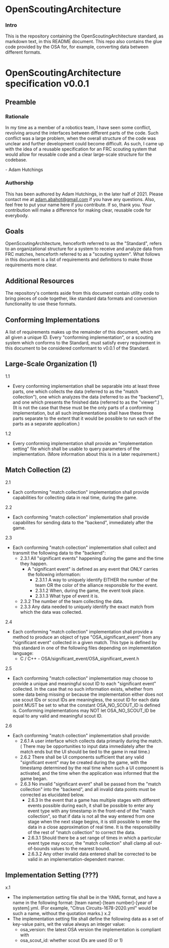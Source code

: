 # OpenScoutingArchitecture


### Intro


This is the repository containing the OpenScoutingArchitecture standard, as
markdown text, in this README document. This repo also contains the glue code
provided by the OSA for, for example, converting data between different formats.


# OpenScoutingArchitecture specification v0.0.1


## Preamble


### Rationale

In my time as a member of a robotics team, I have seen some conflict, revolving
around the interfaces between different parts of the code. Such conflict was a
large problem, when the overall structure of the code was unclear and further
development could become difficult. As such, I came up with the idea of a
reusable specification for an FRC scouting system that would allow for reusable
code and a clear large-scale structure for the codebase.


\- Adam Hutchings


### Authorship


This has been authored by Adam Hutchings, in the later half of 2021. Please
contact me at adam.abahot@gmail.com if you have any questions. Also, feel free
to put your name here if you contribute. If so, thank you. Your contribution
will make a difference for making clear, reusable code for everybody.


## Goals


OpenScoutingArchitecture, henceforth referred to as the "Standard", refers to an
organizational structure for a system to receive and analyze data from FRC
matches, henceforth referred to as a "scouting system". What follows in this
document is a list of requirements and definitions to make those requirements
more clear.


## Additional Resources
The repository's contents aside from this document contain utility code to bring
pieces of code together, like standard data formats and conversion functionality
to use these formats.


## Conforming Implementations


A list of requirements makes up the remainder of this document, which are all
given a unique ID. Every "conforming implementation", or a scouting system which
conforms to the Standard, must satisfy every requirement in this document to be
considered conformant to v0.0.1 of the Standard.


## Large-Scale Organization (1)


1.1

- Every conforming implementation shall be separable into at least three parts,
one which collects the data (referred to as the "match collection"), one which
analyzes the data (referred to as the "backend"), and one which presents the
finished data (referred to as the "viewer".) (It is not the case that these must
be the only parts of a conforming implementation, but all such implementations
shall have these three parts separate to the extent that it would be possible
to run each of the parts as a separate application.)

1.2

- Every conforming implementation shall provide an "implementation setting" file
which shall be usable to query parameters of the implementation. (More
information about this is in a later requirement.)


## Match Collection (2)


2.1

- Each conforming "match collection" implementation shall provide capabilities
for collecting data in real time, during the game.

2.2

- Each conforming "match collection" implementation shall provide capabilites
for sending data to the "backend", immediately after the game.

2.3
- Each conforming "match collection" implementation shall collect and transmit
the following data to the "backend":
    - 2.3.1 All "significant events" happening during the game and the time they
    happen.
        - A "significant event" is defined as any event that ONLY carries the
        following information:
            - 2.3.1.1 A way to uniquely identify EITHER the number of the team
            OR the color of the alliance responsible for the event.
            - 2.3.1.2 When, during the game, the event took place.
            - 2.3.1.3 What type of event it is.
    - 2.3.2 The number of the team collecting the data.
    - 2.3.3 Any data needed to uniquely identify the exact match from which the
    data was collected.

2.4
- Each conforming "match collection" implementation shall provide a method to
produce an object of type "OSA_significant_event" from any "significant event"
collected in a given match. This type is defined by this standard in one of the
following files depending on implementation language:
    - C / C++ - OSA/significant_event/OSA_significant_event.h

2.5
- Each conforming "match collection" implementation may choose to provide a
unique and meaningful scout ID to each "significant event" collected. In the
case that no such information exists, whether from some data being missing or
because the implementation either does not use scout IDs or scout IDs are
meaningless, the scout ID for each data point MUST be set to what the constant
OSA_NO_SCOUT_ID is defined is. Conforming implementations may NOT let
OSA_NO_SCOUT_ID be equal to any valid and meaningful scout ID.

2.6
- Each conforming "match collection" implementation shall provide:
    - 2.6.1 A user interface which collects data primarily during the match. (
        There may be opportunities to input data immediately after the match
        ends but the UI should be tied to the game in real time.)
    - 2.6.2 There shall be UI components sufficient that any valid "significant
    event" may be created during the game, with the timestamp determined by the
    real time when such a UI component is activated, and the time when the
    application was informed that the game began.
    - 2.6.3 No invalid "significant event" shall be passed from the "match
    collection" into the "backend", and all invalid data points must be
    corrected as elucidated below.
        - 2.6.3 In the event that a game has multiple stages with different
        events possible during each, it shall be possible to enter any event
        type with any timestamp in the front-end of the "match collection", so
        that if data is not all the way entered from one stage when the next
        stage begins, it is still possible to enter the data in a close 
        approximation of real time. It is the responsibility of the rest of
        "match collection" to correct the data.
        - 2.6.3.1 Should there be a set range of times in which a particular
        event type may occur, the "match collection" shall clamp all
        out-of-bounds values to the nearest bound.
        - 2.6.3.2 Any other invalid data entered shall be corrected to be valid
        in an implementation-dependent manner.

## Implementation Setting (???)
x.1
- The implementation setting file shall be in the YAML format, and have a name
in the following format: [team name]-[team number]-[year of system].yml. (For
example, "Citrus Circuits-1678-2020.yml" would be such a name, without the
quotation marks.)
x.2
- The implementation setting file shall define the following data as a set of
key-value pairs, wit the value always an integer value:
    - osa_version: the latest OSA version the implementation is compliant with
    - osa_scout_id: whether scout IDs are used (0 or 1)

